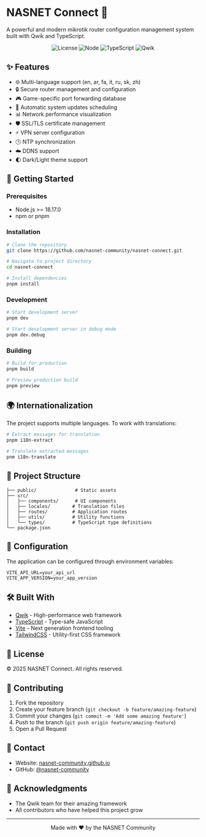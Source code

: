 # NASNET Connect 🌟

A powerful and modern mikrotik router configuration management system built with Qwik and TypeScript.

<div align="center">

![License](https://img.shields.io/badge/license-MIT-blue.svg)
![Node](https://img.shields.io/badge/node-%3E%3D18.17.0-brightgreen)
![TypeScript](https://img.shields.io/badge/typescript-%5E5.1.6-blue)
![Qwik](https://img.shields.io/badge/qwik-latest-purple)

</div>

## ✨ Features

- 🌐 Multi-language support (en, ar, fa, it, ru, sk, zh)
- 🔒 Secure router management and configuration
- 🎮 Game-specific port forwarding database
- 🔄 Automatic system updates scheduling
- 📊 Network performance visualization
- 🛡️ SSL/TLS certificate management
- ⚡ VPN server configuration
- 🕒 NTP synchronization
- ☁️ DDNS support
- 🌓 Dark/Light theme support

## 🚀 Getting Started

### Prerequisites

- Node.js >= 18.17.0
- npm or pnpm

### Installation

```bash
# Clone the repository
git clone https://github.com/nasnet-community/nasnet-connect.git

# Navigate to project directory
cd nasnet-connect

# Install dependencies
pnpm install
```

### Development

```bash
# Start development server
pnpm dev

# Start development server in debug mode
pnpm dev.debug
```

### Building

```bash
# Build for production
pnpm build

# Preview production build
pnpm preview
```

## 🌍 Internationalization

The project supports multiple languages. To work with translations:

```bash
# Extract messages for translation
pnpm i18n-extract

# Translate extracted messages
pnm i18n-translate
```

## 🧩 Project Structure

```
├── public/              # Static assets
├── src/
│   ├── components/      # UI components
│   ├── locales/        # Translation files
│   ├── routes/         # Application routes
│   ├── utils/          # Utility functions
│   └── types/          # TypeScript type definitions
└── package.json
```

## 🔧 Configuration

The application can be configured through environment variables:

```env
VITE_API_URL=your_api_url
VITE_APP_VERSION=your_app_version
```

## 🛠️ Built With

- [Qwik](https://qwik.dev/) - High-performance web framework
- [TypeScript](https://www.typescriptlang.org/) - Type-safe JavaScript
- [Vite](https://vitejs.dev/) - Next generation frontend tooling
- [TailwindCSS](https://tailwindcss.com/) - Utility-first CSS framework

## 📄 License

© 2025 NASNET Connect. All rights reserved.

## 🤝 Contributing

1. Fork the repository
2. Create your feature branch (`git checkout -b feature/amazing-feature`)
3. Commit your changes (`git commit -m 'Add some amazing feature'`)
4. Push to the branch (`git push origin feature/amazing-feature`)
5. Open a Pull Request

## 📧 Contact

- Website: [nasnet-community.github.io](https://nasnet-community.github.io)
- GitHub: [@nasnet-community](https://github.com/nasnet-community)

## 🙏 Acknowledgments

- The Qwik team for their amazing framework
- All contributors who have helped this project grow

---

<div align="center">
Made with ❤️ by the NASNET Community
</div>